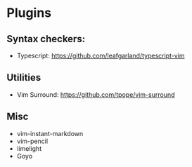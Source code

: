 # Plugins

## Syntax checkers:

* Typescript: https://github.com/leafgarland/typescript-vim

## Utilities
* Vim Surround: https://github.com/tpope/vim-surround

## Misc
* vim-instant-markdown
* vim-pencil
* limelight
* Goyo
